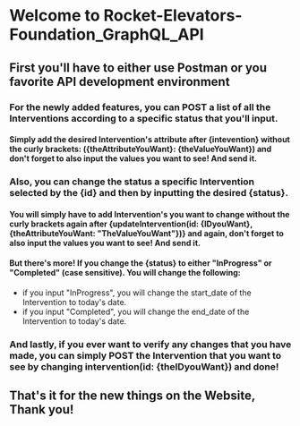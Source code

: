 # Welcome to Rocket-Elevators-Foundation_GraphQL_API
## First you'll have to either use Postman or you favorite API development environment
### For the newly added features, you can POST a list of all the Interventions according to a specific status that you'll input.
#### Simply add the desired Intervention's attribute after {intevention} without the curly brackets: ({theAttributeYouWant}: {theValueYouWant}) and don't forget to also input the values you want to see! And send it.

### Also, you can change the status a specific Intervention selected by the {id} and then by inputting the desired {status}.
#### You will simply have to add Intervention's you want to change without the curly brackets again after {updateIntervention(id: {IDyouWant}, {theAttributeYouWant: "TheValueYouWant"})} and again, don't forget to also input the values you want to see! And send it.
#### But there's more! If you change the {status} to either "InProgress" or "Completed" (case sensitive). You will change the following:
- if you input "InProgress", you will change the start_date of the Intervention to today's date.
- if you input "Completed", you will change the end_date of the Intervention to today's date.

### And lastly, if you ever want to verify any changes that you have made, you can simply POST the Intervention that you want to see by changing intervention(id: {theIDyouWant}) and done!

## That's it for the new things on the Website, Thank you!
